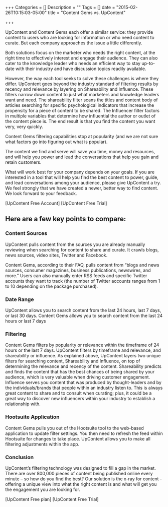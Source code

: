 +++
Categories = []
Description = ""
Tags = []
date = "2015-02-26T10:15:03-05:00"
title = "Content Gems vs. UpContent"

+++

UpContent and Content Gems each offer a similar service: they provide content to users who are looking for information or who need content to curate. But each company approaches the issue a little differently. 

Both solutions focus on the marketer who needs the right content, at the right time to effectively interest and engage their audience.  They can also cater to the knowledge leader who needs an efficient way to stay up-to-date with their industry and have discussion topics readily available. 

However, the way each tool seeks to solve these challenges is where they differ.  UpContent goes beyond the industry standard of filtering results by recency and relevance by layering on Shareability and Influence. These filters narrow down content to just what marketers and knowledge leaders want and need. The shareability filter scans the titles and content body of articles searching for specific psychological indicators that increase the propensity for a piece of content to be shared. The Influencer filter factors in multiple variables that determine how influential the author or outlet of the content piece is. The end result is that you find the content you want very, very quickly.

Content Gems filtering capabilities stop at popularity (and we are not sure what factors go into figuring out what is popular). 

The content we find and serve will save you time, money and resources, and will help you power and lead the conversations that help you gain and retain customers.

What will work best for your company depends on your goals. If you are interested in a tool that will help you find the best content to power, guide, and lead conversations among your audience, please give UpContent a try.  We feel strongly that we have created a newer, better way to find content.  We look forward to your feedback.  

[UpContent Free Account]
[UpContent Free Trial]

## Here are a few key points to compare:

### Content Sources
UpContent pulls content from the sources you are already manually reviewing when searching for content to share and curate. It crawls blogs, news sources, video sites, Twitter and Facebook.

Content Gems, according to their FAQ, pulls content from “blogs and news sources, consumer magazines, business publications, newswires, and more.”  Users can also manually enter RSS feeds and specific Twitter accounts they want to track (the number of Twitter accounts ranges from 1 to 10 depending on the package purchased).

### Date Range
UpContent allows you to search content from the last 24 hours, last 7 days, or last 30 days.
Content Gems allows you to search content from the last 24 hours or last 7 days

### Filtering
Content Gems filters by popularity or relevance within the timeframe of 24 hours or the last 7 days.
UpContent filters by timeframe and relevance, and shareability or influence. 
As explained above, UpContent layers two unique filters for searching content, Shareability and Influence, on top of determining the relevance and recency of the content. Shareability predicts and finds the content that has the best chances of being shared by your audience, which is very valuable when driving customer engagement. Influence serves you content that was produced by thought-leaders and by the individuals/brands that people within an industry listen to. This is always great content to share and to consult when curating; plus, it could be a great way to discover new influencers within your industry to establish a relationship with. 

### Hootsuite Application
Content Gems pulls you out of the Hootsuite tool to the web-based application to update filter settings. You then need to refresh the feed within Hootsuite for changes to take place.
UpContent allows you to make all filtering adjustments within the app.

### Conclusion
UpContent’s filtering technology was designed to fill a gap in the market. There are over 800,000 pieces of content being published online every minute – so how do you find the best? Our solution is the x-ray for content - offering a unique view into what the right content is and what will get you the engagement you are looking for.

[UpContent Free plan]
[UpContent Free Trial]

